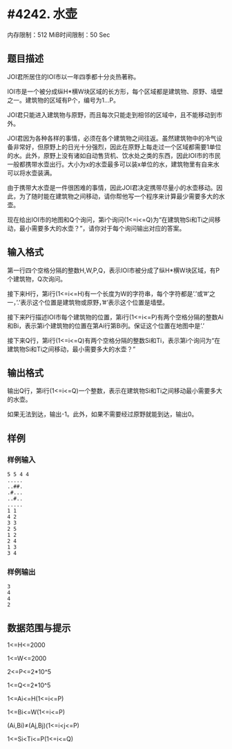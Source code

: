 # #4242. 水壶

内存限制：512 MiB时间限制：50 Sec

## 题目描述

JOI君所居住的IOI市以一年四季都十分炎热著称。

IOI市是一个被分成纵H*横W块区域的长方形，每个区域都是建筑物、原野、墙壁之一。建筑物的区域有P个，编号为1...P。

JOI君只能进入建筑物与原野，而且每次只能走到相邻的区域中，且不能移动到市外。

JOI君因为各种各样的事情，必须在各个建筑物之间往返。虽然建筑物中的冷气设备非常好，但原野上的日光十分强烈，因此在原野上每走过一个区域都需要1单位的水。此外，原野上没有诸如自动售货机、饮水处之类的东西，因此IOI市的市民一般都携带水壶出行。大小为x的水壶最多可以装x单位的水，建筑物里有自来水可以将水壶装满。

由于携带大水壶是一件很困难的事情，因此JOI君决定携带尽量小的水壶移动。因此，为了随时能在建筑物之间移动，请你帮他写一个程序来计算最少需要多大的水壶。

现在给出IOI市的地图和Q个询问，第i个询问(1<=i<=Q)为&ldquo;在建筑物Si和Ti之间移动，最小需要多大的水壶？&rdquo;，请你对于每个询问输出对应的答案。

## 输入格式

第一行四个空格分隔的整数H,W,P,Q，表示IOI市被分成了纵H*横W块区域，有P个建筑物，Q次询问。

接下来H行，第i行(1<=i<=H)有一个长度为W的字符串，每个字符都是&rsquo;.&rsquo;或&rsquo;#&rsquo;之一，&rsquo;.&rsquo;表示这个位置是建筑物或原野，&rsquo;#&rsquo;表示这个位置是墙壁。

接下来P行描述IOI市每个建筑物的位置，第i行(1<=i<=P)有两个空格分隔的整数Ai和Bi，表示第i个建筑物的位置在第Ai行第Bi列。保证这个位置在地图中是&rsquo;.&rsquo;

接下来Q行，第i行(1<=i<=Q)有两个空格分隔的整数Si和Ti，表示第i个询问为&ldquo;在建筑物Si和Ti之间移动，最小需要多大的水壶？&rdquo;

## 输出格式

输出Q行，第i行(1<=i<=Q)一个整数，表示在建筑物Si和Ti之间移动最小需要多大的水壶。

如果无法到达，输出-1。此外，如果不需要经过原野就能到达，输出0。

## 样例

### 样例输入

    
    5 5 4 4
    .....
    ..##.
    .#...
    ..#..
    .....
    1 1
    4 2
    3 3
    2 5
    1 2
    2 4
    1 3
    3 4
    

### 样例输出

    
    3
    4
    4
    2
    

## 数据范围与提示

1<=H<=2000

1<=W<=2000

2<=P<=2*10^5

1<=Q<=2*10^5

1<=Ai<=H(1<=i<=P)

1<=Bi<=W(1<=i<=P)

(Ai,Bi)&ne;(Aj,Bj)(1<=i<j<=P)

1<=Si<Ti<=P(1<=i<=Q)
